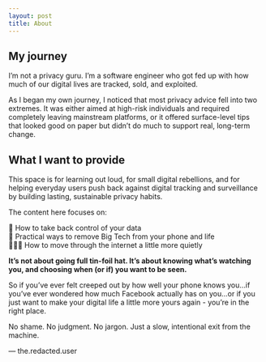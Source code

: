 ```yaml
---
layout: post
title: About
---
```

## My journey 

I’m not a privacy guru. I’m a software engineer who got fed up with how much of our digital lives are tracked, sold, and exploited.

As I began my own journey, I noticed that most privacy advice fell into two extremes. It was either aimed at high-risk individuals and required completely leaving mainstream platforms, or it offered surface-level tips that looked good on paper but didn’t do much to support real, long-term change.

## What I want to provide

This space is for learning out loud, for small digital rebellions, and for helping everyday users push back against digital tracking and surveillance by building lasting, sustainable privacy habits.

The content here focuses on:

🔐 How to take back control of your data<br>
📱 Practical ways to remove Big Tech from your phone and life<br>
🕵🏽‍♂️ How to move through the internet a little more quietly<br>

**It’s not about going full tin-foil hat. It’s about knowing what’s watching you, and choosing when (or if) you want to be seen.**

So if you’ve ever felt creeped out by how well your phone knows you...if you’ve ever wondered how much Facebook actually has on you...or if you just want to make your digital life a little more yours again - you’re in the right place.

No shame. No judgment. No jargon.
Just a slow, intentional exit from the machine.

— the.redacted.user
